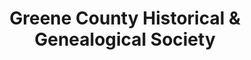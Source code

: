 ---
layout: repo
title: "Greene County Historical & Genealogical Society"
id: 1570
permalink: repos/1570/
---